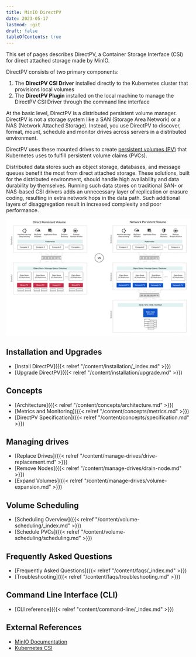 ```yaml
---
title: MinIO DirectPV
date: 2023-05-17
lastmod: :git
draft: false
tableOfContents: true
---
```


This set of pages describes DirectPV, a Container Storage Interface (CSI) for direct attached storage made by MinIO.

DirectPV consists of two primary components:

1. The **DirectPV CSI Driver** installed directly to the Kubernetes cluster that provisions local volumes
2. The **DirectPV Plugin** installed on the local machine to manage the DirectPV CSI Driver through the command line interface

At the basic level, DirectPV is a distributed persistent volume manager.
DirectPV is not a storage system like a SAN (Storage Area Network) or a NAS (Network Attached Storage). 
Instead, you use DirectPV to discover, format, mount, schedule and monitor drives across servers in a distributed environment.

DirectPV uses these mounted drives to create [persistent volumes (PV)](https://kubernetes.io/docs/concepts/storage/persistent-volumes/) that Kubernetes uses to fulfill persistent volume claims (PVCs).

<!---
DirectPV exists to address an issue in Kubernetes where `hostPath` and local persistent volumes are statically provisioned and limited in functionality.
-->

Distributed data stores such as object storage, databases, and message queues benefit the most from direct attached storage.
These solutions, built for the distributed environment, should handle high availability and data durability by themselves. 
Running such data stores on traditional SAN- or NAS-based CSI drivers adds an unnecessary layer of replication or erasure coding, resulting in extra network hops in the data path. 
Such additional layers of disaggregation result in increased complexity and poor performance.

![Diagram comparing direct persistent volumes to network persistent volumes](architecture.png)

## Installation and Upgrades

 - [Install DirectPV]({{< relref "/content/installation/_index.md" >}})
 - [Upgrade DirectPV]({{< relref "/content/installation/upgrade.md" >}})

## Concepts

- [Architecture]({{< relref "/content/concepts/architecture.md" >}})
- [Metrics and Monitoring]({{< relref "/content/concepts/metrics.md" >}})
- [DirectPV Specification]({{< relref "/content/concepts/specification.md" >}}) 

## Managing drives

- [Replace Drives]({{< relref "/content/manage-drives/drive-replacement.md" >}})
- [Remove Nodes]({{< relref "/content/manage-drives/drain-node.md" >}})
- [Expand Volumes]({{< relref "/content/manage-drives/volume-expansion.md" >}})
 
## Volume Scheduling

- [Scheduling Overview]({{< relref "/content/volume-scheduling/_index.md" >}})
- [Schedule PVCs]({{< relref "/content/volume-scheduling/scheduling.md" >}})

## Frequently Asked Questions

- [Frequently Asked Questions]({{< relref "/content/faqs/_index.md" >}})
- [Troubleshooting]({{< relref "/content/faqs/troubleshooting.md" >}})

## Command Line Interface (CLI)

 - [CLI reference]({{< relref "content/command-line/_index.md" >}})

<!--- 
 - [Usage Guide](./usage-guide.md)
 - [Upgrades](./cli/upgrades.md) 
 
### Advanced
 - [Internals](./internals.md)
-->

## External References

- [MinIO Documentation](https://min.io/docs/minio/kubernetes/upstream/index.html?ref=DirectPV-Docs) 
- [Kubernetes CSI](https://kubernetes.io/blog/2019/01/15/container-storage-interface-ga/)
